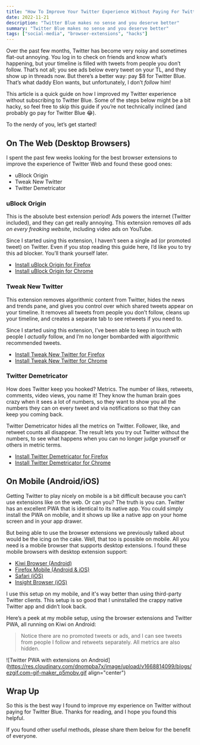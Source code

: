 ```yaml
---
title: "How To Improve Your Twitter Experience Without Paying For Twitter Blue"
date: 2022-11-21
description: "Twitter Blue makes no sense and you deserve better"
summary: "Twitter Blue makes no sense and you deserve better"
tags: ["social-media", "browser-extensions", "hacks"]
---
```

Over the past few months, Twitter has become very noisy and sometimes flat-out annoying. You log in to check on friends and know what’s happening, but your timeline is filled with tweets from people you don’t follow. That’s not all; you see ads below every tweet on your TL, and they show up in threads now. But there’s a better way: pay $8 for Twitter Blue. That’s what daddy Elon wants, but unfortunately, I don’t *follow* him!

This article is a quick guide on how I improved my Twitter experience without subscribing to Twitter Blue. Some of the steps below might be a bit hacky, so feel free to skip this guide if you’re not technically inclined (and probably go pay for Twitter Blue 😂).

To the nerdy of you, let’s get started!

## On The Web (Desktop Browsers)

I spent the past few weeks looking for the best browser extensions to improve the experience of Twitter Web and found these good ones:

- uBlock Origin
- Tweak New Twitter
- Twitter Demetricator

### uBlock Origin

This is the absolute best extension period! Ads powers the internet (Twitter included), and they can get really annoying. This extension removes *all* ads *on every freaking website*, including video ads on YouTube. 

Since I started using this extension, I haven’t seen a single ad (or promoted tweet) on Twitter. Even if you stop reading this guide here, I’d like you to try this ad blocker. You’ll thank yourself later.

- [Install uBlock Origin for Firefox](https://addons.mozilla.org/en-US/firefox/addon/ublock-origin/)
- [Install uBlock Origin for Chrome](https://chrome.google.com/webstore/detail/ublock-origin/cjpalhdlnbpafiamejdnhcphjbkeiagm?hl=en)

### Tweak New Twitter

This extension removes algorithmic content from Twitter, hides the news and trends pane, and gives you control over which shared tweets appear on your timeline. It removes all tweets from people you don’t follow, cleans up your timeline, and creates a separate tab to see retweets if you need to.

Since I started using this extension, I’ve been able to keep in touch with people I *actually* follow, and I’m no longer bombarded with algorithmic recommended tweets.

- [Install Tweak New Twitter for Firefox](https://addons.mozilla.org/en-US/firefox/addon/tweak-new-twitter/)
- [Install Tweak New Twitter for Chrome](https://chrome.google.com/webstore/detail/tweak-new-twitter/kpmjjdhbcfebfjgdnpjagcndoelnidfj?hl=en)

### Twitter Demetricator

How does Twitter keep you hooked? Metrics. The number of likes, retweets, comments, video views, you name it! They know the human brain goes crazy when it sees a lot of numbers, so they want to show you all the numbers they can on every tweet and via notifications so that they can keep you coming back.

Twitter Demetricator hides all the metrics on Twitter. Follower, like, and retweet counts all disappear. The result lets you try out Twitter without the numbers, to see what happens when you can no longer judge yourself or others in metric terms.

- [Install Twitter Demetricator for Firefox](https://addons.mozilla.org/en-US/firefox/addon/twitter-demetricator/)
- [Install Twitter Demetricator for Chrome](https://chrome.google.com/webstore/detail/twitter-demetricator/abcocamcgfjfdcpfopgpadihhbjbdcem?hl=en)

## On Mobile (Android/iOS)

Getting Twitter to play nicely on mobile is a bit difficult because you can’t use extensions like on the web. Or can you? The truth is you can. Twitter has an excellent PWA that is identical to its native app. You could simply install the PWA on mobile, and it shows up like a native app on your home screen and in your app drawer.

But being able to use the browser extensions we previously talked about would be the icing on the cake. Well, that too is possible on mobile. All you need is a mobile browser that supports desktop extensions. I found these mobile browsers with desktop extension support:

- [Kiwi Browser (Android)](https://kiwibrowser.com/)
- [Firefox Mobile (Android & iOS)](https://www.mozilla.org/en-US/firefox/browsers/mobile/)
- [Safari (iOS)](https://www.apple.com/safari/)
- [Insight Browser (iOS)](https://insightbrowser.com/)

I use this setup on my mobile, and it's way better than using third-party Twitter clients. This setup is so good that I uninstalled the crappy native Twitter app and didn’t look back.  

Here’s a peek at my mobile setup, using the browser extensions and Twitter PWA, all running on Kiwi on Android:


> Notice there are no promoted tweets or ads, and I can see tweets from people I follow and retweets separately. All metrics are also hidden.

![Twitter PWA with extensions on Android](https://res.cloudinary.com/dnompba7x/image/upload/v1668814099/blogs/ezgif.com-gif-maker_p5mobv.gif align="center")

## Wrap Up

So this is the best way I found to improve my experience on Twitter without paying for Twitter Blue. Thanks for reading, and I hope you found this helpful. 

If you found other useful methods, please share them below for the benefit of
everyone.
